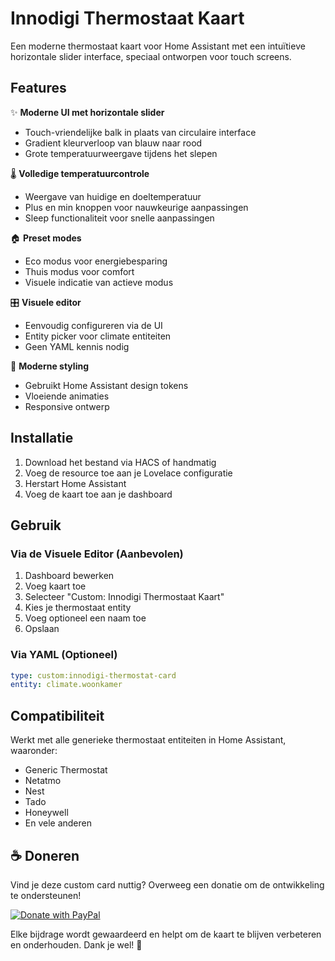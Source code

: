 # Innodigi Thermostaat Kaart

Een moderne thermostaat kaart voor Home Assistant met een intuïtieve horizontale slider interface, speciaal ontworpen voor touch screens.

## Features

✨ **Moderne UI met horizontale slider**
- Touch-vriendelijke balk in plaats van circulaire interface
- Gradient kleurverloop van blauw naar rood
- Grote temperatuurweergave tijdens het slepen

🌡️ **Volledige temperatuurcontrole**
- Weergave van huidige en doeltemperatuur
- Plus en min knoppen voor nauwkeurige aanpassingen
- Sleep functionaliteit voor snelle aanpassingen

🏠 **Preset modes**
- Eco modus voor energiebesparing
- Thuis modus voor comfort
- Visuele indicatie van actieve modus

🎛️ **Visuele editor**
- Eenvoudig configureren via de UI
- Entity picker voor climate entiteiten
- Geen YAML kennis nodig

🎨 **Moderne styling**
- Gebruikt Home Assistant design tokens
- Vloeiende animaties
- Responsive ontwerp

## Installatie

1. Download het bestand via HACS of handmatig
2. Voeg de resource toe aan je Lovelace configuratie
3. Herstart Home Assistant
4. Voeg de kaart toe aan je dashboard

## Gebruik

### Via de Visuele Editor (Aanbevolen)
1. Dashboard bewerken
2. Voeg kaart toe
3. Selecteer "Custom: Innodigi Thermostaat Kaart"
4. Kies je thermostaat entity
5. Voeg optioneel een naam toe
6. Opslaan

### Via YAML (Optioneel)
```yaml
type: custom:innodigi-thermostat-card
entity: climate.woonkamer
```

## Compatibiliteit

Werkt met alle generieke thermostaat entiteiten in Home Assistant, waaronder:
- Generic Thermostat
- Netatmo
- Nest
- Tado
- Honeywell
- En vele anderen

## ☕ Doneren

Vind je deze custom card nuttig? Overweeg een donatie om de ontwikkeling te ondersteunen!

[![Donate with PayPal](https://www.paypalobjects.com/nl_NL/NL/i/btn/btn_donateCC_LG.gif)](https://www.paypal.com/donate/?hosted_button_id=KYWBUB3324S9G)

Elke bijdrage wordt gewaardeerd en helpt om de kaart te blijven verbeteren en onderhouden. Dank je wel! 🙏

